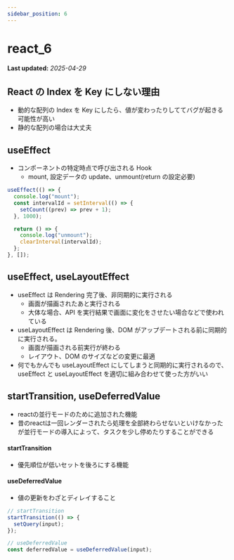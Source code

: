 ```yaml
---
sidebar_position: 6
---
```


# react_6

**Last updated:** _2025-04-29_

## React の Index を Key にしない理由

- 動的な配列の Index を Key にしたら、値が変わったりしててバグが起きる可能性が高い
- 静的な配列の場合は大丈夫

## useEffect

- コンポーネントの特定時点で呼び出される Hook
  - mount, 設定データの update、unmount(return の設定必要)

```javascript
useEffect(() => {
  console.log("mount");
  const intervalId = setInterval(() => {
    setCount((prev) => prev + 1);
  }, 1000);

  return () => {
    console.log("unmount");
    clearInterval(intervalId);
  };
}, []);
```

## useEffect, useLayoutEffect

- useEffect は Rendering 完了後、非同期的に実行される
  - 画面が描画されたあと実行される
  - 大体な場合、API を実行結果で画面に変化をさせたい場合などで使われている
- useLayoutEffect は Rendering 後、DOM がアップデートされる前に同期的に実行される。
  - 画面が描画される前実行が終わる
  - レイアウト、DOM のサイズなどの変更に最適
- 何でもかんでも useLayoutEffect にしてしまうと同期的に実行されるので、useEffect と useLayoutEffect を適切に組み合わせて使った方がいい

## startTransition, useDeferredValue

- reactの並行モードのために追加された機能
- 昔のreactは一回レンダーされたら処理を全部終わらせないといけなかったが並行モードの導入によって、タスクを少し停めたりすることができる

#### startTransition
- 優先順位が低いセットを後ろにする機能

#### useDeferredValue
- 値の更新をわざとディレイすること

```javascript
// startTransition
startTransition(() => {
  setQuery(input);
});

// useDeferredValue
const deferredValue = useDeferredValue(input);


```
